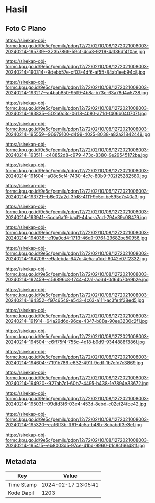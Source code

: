 # Hasil

## Foto C Plano

https://sirekap-obj-formc.kpu.go.id/9e5c/pemilu/pdpr/12/72/02/10/08/1272021008003-20240214-195739--323b7869-59cf-4ca3-9219-4a136df4f0ae.jpg

https://sirekap-obj-formc.kpu.go.id/9e5c/pemilu/pdpr/12/72/02/10/08/1272021008003-20240214-190314--9debb57e-cf03-4df6-af55-84ab1eeb94c8.jpg

https://sirekap-obj-formc.kpu.go.id/9e5c/pemilu/pdpr/12/72/02/10/08/1272021008003-20240214-193217--a4bab850-95f9-4b8a-b73c-63a78d4a5738.jpg

https://sirekap-obj-formc.kpu.go.id/9e5c/pemilu/pdpr/12/72/02/10/08/1272021008003-20240214-193835--502a0c3c-0618-4b80-a71d-f406b040707f.jpg

https://sirekap-obj-formc.kpu.go.id/9e5c/pemilu/pdpr/12/72/02/10/08/1272021008003-20240214-195559--96979100-d499-4025-8038-a82a21842449.jpg

https://sirekap-obj-formc.kpu.go.id/9e5c/pemilu/pdpr/12/72/02/10/08/1272021008003-20240214-193511--c48852d8-c979-473c-8380-9e29545172ba.jpg

https://sirekap-obj-formc.kpu.go.id/9e5c/pemilu/pdpr/12/72/02/10/08/1272021008003-20240214-191604--a08c5cf4-7430-4c7c-80b9-702f25282580.jpg

https://sirekap-obj-formc.kpu.go.id/9e5c/pemilu/pdpr/12/72/02/10/08/1272021008003-20240214-193721--b6e02a2d-3fd8-4111-9c5c-be595c7c40a3.jpg

https://sirekap-obj-formc.kpu.go.id/9e5c/pemilu/pdpr/12/72/02/10/08/1272021008003-20240214-193941--5ccb6af9-bad1-44ac-a7cd-794e39c08479.jpg

https://sirekap-obj-formc.kpu.go.id/9e5c/pemilu/pdpr/12/72/02/10/08/1272021008003-20240214-194036--e19a0cd4-1713-46d0-976f-29682be50956.jpg

https://sirekap-obj-formc.kpu.go.id/9e5c/pemilu/pdpr/12/72/02/10/08/1272021008003-20240214-194206--e9afebda-647c-4e5a-a1dd-6042e07f2332.jpg

https://sirekap-obj-formc.kpu.go.id/9e5c/pemilu/pdpr/12/72/02/10/08/1272021008003-20240214-192459--c59896c8-f744-42a1-ac64-0d64b70e9b2e.jpg

https://sirekap-obj-formc.kpu.go.id/9e5c/pemilu/pdpr/12/72/02/10/08/1272021008003-20240214-194352--f97c6549-e543-4c63-a111-ac3fe4f38ed5.jpg

https://sirekap-obj-formc.kpu.go.id/9e5c/pemilu/pdpr/12/72/02/10/08/1272021008003-20240214-191914--64a29d6d-96ce-4347-b88a-90ee3230c2f1.jpg

https://sirekap-obj-formc.kpu.go.id/9e5c/pemilu/pdpr/12/72/02/10/08/1272021008003-20240214-194504--c6ff75f4-755c-4d18-b9d9-9344888f386f.jpg

https://sirekap-obj-formc.kpu.go.id/9e5c/pemilu/pdpr/12/72/02/10/08/1272021008003-20240214-194604--7191b786-e632-491f-9cdf-1b7cfd7c3869.jpg

https://sirekap-obj-formc.kpu.go.id/9e5c/pemilu/pdpr/12/72/02/10/08/1272021008003-20240214-194920--927ab7c1-60b7-4495-b438-1e7894e33672.jpg

https://sirekap-obj-formc.kpu.go.id/9e5c/pemilu/pdpr/12/72/02/10/08/1272021008003-20240214-195031--09dfd3f6-03e4-453d-8ebd-c02ef24fce42.jpg

https://sirekap-obj-formc.kpu.go.id/9e5c/pemilu/pdpr/12/72/02/10/08/1272021008003-20240214-195320--eaf6ff3b-ff61-4c5a-b48b-8cbabdf3e3ef.jpg

https://sirekap-obj-formc.kpu.go.id/9e5c/pemilu/pdpr/12/72/02/10/08/1272021008003-20240214-195415--eb8003d5-97ce-41bd-9960-b1c8cf66481f.jpg


## Metadata

| Key        | Value               |
| ---------- | ------------------- |
| Time Stamp | 2024-02-17 13:05:41 |
| Kode Dapil | 1203                |



